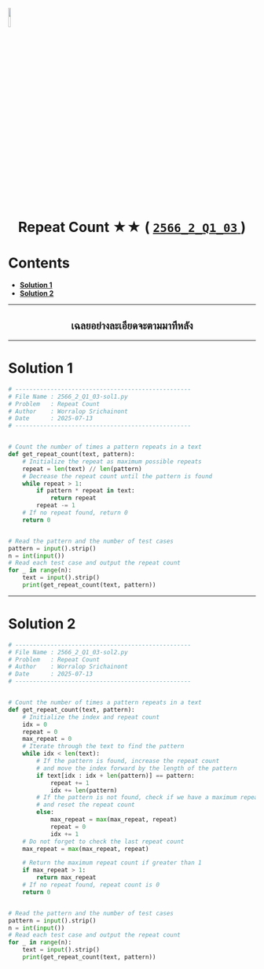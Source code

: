 <p align="left">
  <a href="../../README.md">
    <img src="../../../../Z99-OTHERS/00-common/00-back.png" style="width:10%">
  </a>
</p>

<div align="center">
  <h1>
    Repeat Count ★★ (
      <a href="https://drive.google.com/file/d/1QM3JjWkZ2QuDEAW3o9mUNCqXGzSTJ0gZ/view?usp=sharing">
        <code>2566_2_Q1_03</code>
      </a>
    )
  </h1>
</div>

# Contents

-   [**Solution 1**](#solution-1)
-   [**Solution 2**](#solution-2)

---

<div align="center">
  <h2>เฉลยอย่างละเอียดจะตามมาทีหลัง</h2>
</div>

---

# Solution 1

```python
# --------------------------------------------------
# File Name : 2566_2_Q1_03-sol1.py
# Problem   : Repeat Count
# Author    : Worralop Srichainont
# Date      : 2025-07-13
# --------------------------------------------------


# Count the number of times a pattern repeats in a text
def get_repeat_count(text, pattern):
    # Initialize the repeat as maximum possible repeats
    repeat = len(text) // len(pattern)
    # Decrease the repeat count until the pattern is found
    while repeat > 1:
        if pattern * repeat in text:
            return repeat
        repeat -= 1
    # If no repeat found, return 0
    return 0


# Read the pattern and the number of test cases
pattern = input().strip()
n = int(input())
# Read each test case and output the repeat count
for _ in range(n):
    text = input().strip()
    print(get_repeat_count(text, pattern))
```

---

# Solution 2

```python
# --------------------------------------------------
# File Name : 2566_2_Q1_03-sol2.py
# Problem   : Repeat Count
# Author    : Worralop Srichainont
# Date      : 2025-07-13
# --------------------------------------------------


# Count the number of times a pattern repeats in a text
def get_repeat_count(text, pattern):
    # Initialize the index and repeat count
    idx = 0
    repeat = 0
    max_repeat = 0
    # Iterate through the text to find the pattern
    while idx < len(text):
        # If the pattern is found, increase the repeat count
        # and move the index forward by the length of the pattern
        if text[idx : idx + len(pattern)] == pattern:
            repeat += 1
            idx += len(pattern)
        # If the pattern is not found, check if we have a maximum repeat
        # and reset the repeat count
        else:
            max_repeat = max(max_repeat, repeat)
            repeat = 0
            idx += 1
    # Do not forget to check the last repeat count
    max_repeat = max(max_repeat, repeat)

    # Return the maximum repeat count if greater than 1
    if max_repeat > 1:
        return max_repeat
    # If no repeat found, repeat count is 0
    return 0


# Read the pattern and the number of test cases
pattern = input().strip()
n = int(input())
# Read each test case and output the repeat count
for _ in range(n):
    text = input().strip()
    print(get_repeat_count(text, pattern))
```
